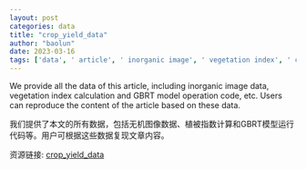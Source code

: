 ```yaml
---
layout: post
categories: data
title: "crop_yield_data"
author: "baolun"
date: 2023-03-16
tags: ['data', ' article', ' inorganic image', ' vegetation index', ' calculation', ' GBRT model', ' operation code', ' reproduce', ' content']
---
```


We provide all the data of this article, including inorganic image data, vegetation index calculation and GBRT model operation code, etc. Users can reproduce the content of the article based on these data.

我们提供了本文的所有数据，包括无机图像数据、植被指数计算和GBRT模型运行代码等。用户可根据这些数据复现文章内容。

资源链接: [crop_yield_data](https://doi.org/10.57760/sciencedb.07732)
